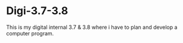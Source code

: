 # Digi-3.7-3.8
This is my digital internal 3.7 &amp; 3.8 where i have to plan and develop a computer program.
